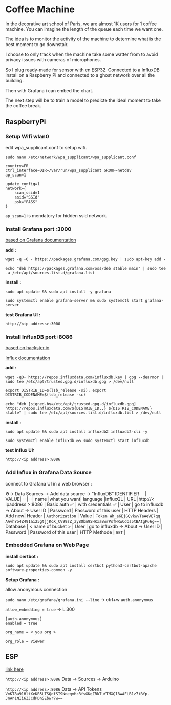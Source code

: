 # Coffee Machine

In the decorative art school of Paris, we are almost 1K users for 1 coffee machine. You can imagine the length of the queue each time we want one.

The idea is to monitor the activity of the machine to determine what is the best moment to go downstair.

I choose to only track when the machine take some watter from to avoid privacy issues with cameras of microphones.

So I plug ready-made for sensor with en ESP32. Connected to a InfluxDB install on a Raspberry Pi and connected to a ghost network over all the building.

Then with Grafana i can embed the chart.

The next step will be to train a model to predicte the ideal moment to take the coffee break.

## RaspberryPi

### Setup Wifi wlan0

edit wpa_supplicant.conf to setup wifi.

`sudo nano /etc/network/wpa_supplicant/wpa_supplicant.conf`

```block
country=FR
ctrl_interface=DIR=/var/run/wpa_supplicant GROUP=netdev
ap_scan=1

update_config=1
network={
    scan_ssid=1
    ssid="SSId"
    psk="PASS"
}
```

`ap_scan=1` is mendatory for hidden ssid network. 

### Install Grafana port :3000

[based on Grafana documentation](https://grafana.com/tutorials/install-grafana-on-raspberry-pi/)

**add :**

`wget -q -O - https://packages.grafana.com/gpg.key | sudo apt-key add -`

`echo "deb https://packages.grafana.com/oss/deb stable main" | sudo tee -a /etc/apt/sources.list.d/grafana.list`

**install :**

`sudo apt update && sudo apt install -y grafana`

`sudo systemctl enable grafana-server && sudo systemctl start grafana-server`

**test Grafana UI :**

`http://<ip address>:3000`

### Install InfluxDB port :8086

[based on hackster.io](https://www.hackster.io/kamaluddinkhan/how-to-set-up-influxdb-2-on-a-raspberry-pi-b8ef84)

[Influx documentation](https://docs.influxdata.com/influxdb/v2.6/install/)

**add :**

`wget -qO- https://repos.influxdata.com/influxdb.key | gpg --dearmor | sudo tee /etc/apt/trusted.gpg.d/influxdb.gpg > /dev/null`

`export DISTRIB_ID=$(lsb_release -si); export DISTRIB_CODENAME=$(lsb_release -sc)`

`echo "deb [signed-by=/etc/apt/trusted.gpg.d/influxdb.gpg] https://repos.influxdata.com/${DISTRIB_ID,,} ${DISTRIB_CODENAME} stable" | sudo tee /etc/apt/sources.list.d/influxdb.list > /dev/null`

**install :**

`sudo apt update && sudo apt install influxdb2 influxdb2-cli -y`

`sudo systemctl enable influxdb && sudo systemctl start influxdb`

**test Influx UI:**

`http://<ip address>:8086`

### Add Influx in Grafana Data Source

connect to Grafana UI in a web browser :

⚙️→ Data Sources → Add data source → "InfluxDB"
IDENTIFIER &emsp;|&emsp;VALUE|
--|--|
name |what you want|
language        |InfluxQL                           |
URL             |http://< ipaddress >:8086          |
Basic auth ✅   | with credentials ✅              |
User            |  go to influxdb → About → User ID |
Password        | Password of this user             |
HTTP Headers    | Add new|
Header          | `Authorization`                   |
Value           | `Token Wh_a6EjGQvkwvTaAeVE7qq                         AAvhYo4Z491ai25gtjjKoX_CV99zZ_zyBObn9SHKxaBwrPsfHRwCdos5tBAtgPu6g==`      |
Database        | < name of bucket >                |
User            | go to influxdb → About → User ID  |
Password        | Password of this user             |
HTTP Methode    | `GET`                             |

### Embedded Grafana on Web Page

**install certbot :**

`sudo apt update && sudo apt install certbot python3-certbot-apache software-properties-common -y`


**Setup Grafana :**

allow anonymous connection

`sudo nano /etc/grafana/grafana.ini --line` → ctrl+w `auth.anonymous`

`allow_embedding = true` → L.300

```
[auth.anonymous]
enabled = true

org_name = < you org >

org_role = Viewer
```

## ESP

[link here](https://randomnerdtutorials.com/esp8266-nodemcu-influxdb/)

`http://<ip address>:8086` Data → Sources → Arduino

`http://<ip address>:8086` Data → API Tokens `VmKT8a91HltXeKR5LTSQdfSI9NneqmHc8fsGKqZRkTuYTMXQI8wAFLB1z7iBYp-JnAn1NIi6ZJCdPDnSEbwr7w==`
